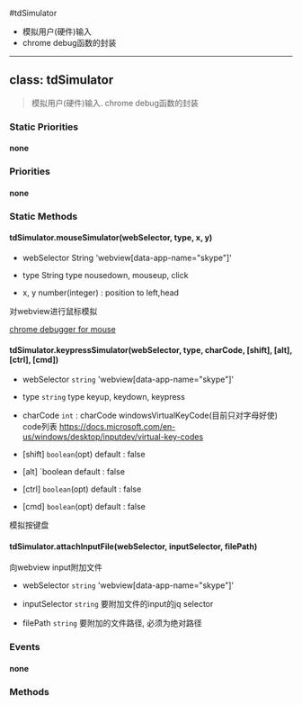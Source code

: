#tdSimulator

- 模拟用户(硬件)输入
- chrome debug函数的封装

---

## class: tdSimulator

> 模拟用户(硬件)输入. chrome debug函数的封装

### Static Priorities

#### none

### Priorities

#### none

### Static Methods

#### tdSimulator.mouseSimulator(webSelector, type, x, y)

- webSelector String  'webview[data-app-name="skype"]'

- type String type nousedown, mouseup, click
- x, y number(integer) : position to left,head

对webview进行鼠标模拟

[chrome debugger for mouse](https://chromedevtools.github.io/devtools-protocol/1-2/Input)


#### tdSimulator.keypressSimulator(webSelector, type, charCode, [shift], [alt], [ctrl], [cmd])

- webSelector `string`  'webview[data-app-name="skype"]'

-  type `string`  type keyup, keydown, keypress

- charCode `int` :  charCode windowsVirtualKeyCode(目前只对字母好使) code列表 https://docs.microsoft.com/en-us/windows/desktop/inputdev/virtual-key-codes

- [shift]  `boolean`(opt) default : false 

- [alt] `boolean default : false

- [ctrl]   `boolean`(opt) default : false

- [cmd] `boolean`(opt) default : false

模拟按键盘

#### tdSimulator.attachInputFile(webSelector, inputSelector, filePath)

向webview input附加文件

- webSelector `string`  'webview[data-app-name="skype"]'

- inputSelector `string` 要附加文件的input的jq selector
- filePath `string` 要附加的文件路径, 必须为绝对路径

### Events

#### none

### Methods

